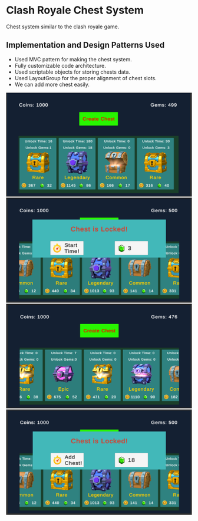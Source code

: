 # Clash Royale Chest System
Chest system similar to the clash royale game.

## Implementation and Design Patterns Used
- Used MVC pattern for making the chest system.
- Fully customizable code architecture.
- Used scriptable objects for storing chests data.
- Used LayoutGroup for the proper alignment of chest slots.
- We can add more chest easily.

![](Images/1.png)
![](Images/3.png)
![](Images/2.png)
![](Images/4.png)

